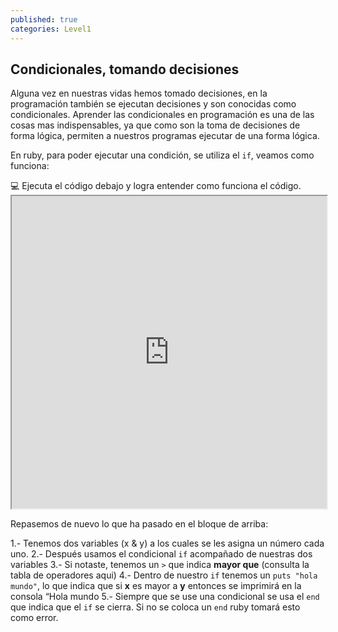 ```yaml
---
published: true
categories: Level1
---
```

## Condicionales, tomando decisiones

Alguna vez en nuestras vidas hemos tomado decisiones, en la programación también se ejecutan decisiones y son conocidas como condicionales. Aprender las condicionales en programación es una de las cosas mas indispensables, ya que como son la toma de decisiones de forma lógica, permiten a nuestros programas ejecutar de una forma lógica.

En ruby, para poder ejecutar una condición, se utiliza el `if`, veamos como funciona:

<div class="activity"> 
 💻 Ejecuta el código debajo y logra entender como funciona el código.
</div>

<iframe src="https://paiza.io/projects/e/q6-hd6qVsJlztWkTnEtXFg?theme=twilight" width="100%" height="500" scrolling="no" seamless="seamless"></iframe>

Repasemos de nuevo lo que ha pasado en el bloque de arriba:

1.- Tenemos dos variables (x & y) a los cuales se les asigna un número cada uno.
2.- Después usamos el condicional `if` acompañado de nuestras dos variables
3.- Si notaste, tenemos un `>` que indica **mayor que** (consulta la tabla de operadores aqui)
4.- Dentro de nuestro `if` tenemos un `puts "hola mundo"`, lo que indica que si **x** es mayor a **y** entonces se imprimirá en la consola “Hola mundo
5.- Siempre que se use una condicional se usa el `end` que indica que el `if` se cierra. Si no se coloca un `end` ruby tomará esto como error.